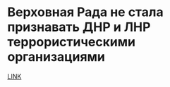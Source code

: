 # Верховная Рада не стала признавать ДНР и ЛНР террористическими организациями



[LINK](https://varlamov.ru/2745378.html)